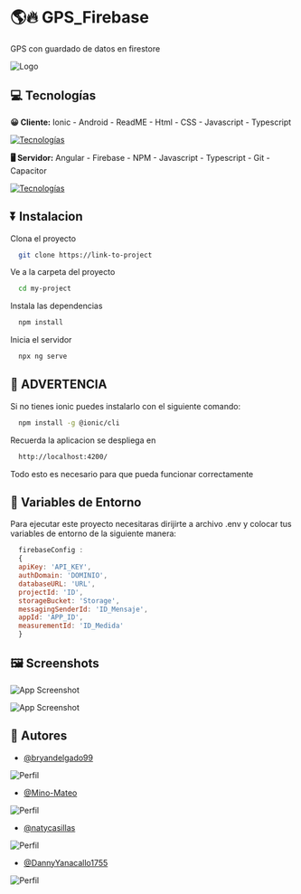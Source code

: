 # 🌎🔥 GPS_Firebase

GPS con guardado de datos en firestore

![Logo](GPS_Firebase/Recursos/img/maps.jpeg)

## 💻 Tecnologías

**😀 Cliente:**
Ionic - Android - ReadME - Html - CSS - Javascript - Typescript

[![Tecnologías](https://simpleskill.icons.workers.dev/svg?i=ionic,android,readme,html5,CSS3,javascript,typescript)](https://skillicons.dev)

**🖥️ Servidor:**
Angular - Firebase - NPM - Javascript - Typescript - Git - Capacitor

[![Tecnologías](https://simpleskill.icons.workers.dev/svg?i=angular,firebase,npm,javascript,typescript,git,capacitor)](https://skillicons.dev)

## ⏬ Instalacion

Clona el proyecto

```bash
  git clone https://link-to-project
```

Ve a la carpeta del proyecto

```bash
  cd my-project
```

Instala las dependencias

```bash
  npm install
```

Inicia el servidor

```bash
  npx ng serve
```

## 🛑 ADVERTENCIA

Si no tienes ionic puedes instalarlo con el siguiente comando:

```bash
  npm install -g @ionic/cli
```

Recuerda la aplicacion se despliega en

```bash
  http://localhost:4200/
```

Todo esto es necesario para que pueda funcionar correctamente

## 🍃 Variables de Entorno

Para ejecutar este proyecto necesitaras dirijirte a archivo .env y colocar tus variables de entorno de la siguiente manera:

```js
  firebaseConfig :
  {
  apiKey: 'API_KEY',
  authDomain: 'DOMINIO',
  databaseURL: 'URL',
  projectId: 'ID',
  storageBucket: 'Storage',
  messagingSenderId: 'ID_Mensaje',
  appId: 'APP_ID',
  measurementId: 'ID_Medida'
  }
```

## 🖼️ Screenshots

![App Screenshot](GPS_Firebase/Recursos/img/2d0de122-ea17-47a5-98a2-057ae9edfd38.jpeg)

![App Screenshot](GPS_Firebase/Recursos/img/firebase.png)

## 👫 Autores

- [@bryandelgado99](https://github.com/bryandelgado99)

![Perfil](GPS_Firebase/Recursos/img_autores/2.jpg)

- [@Mino-Mateo](https://github.com/Mino-Mateo)

![Perfil](GPS_Firebase/Recursos/img_autores/1.jpg)

- [@natycasillas](https://github.com/natycasillas)

![Perfil](GPS_Firebase/Recursos/img_autores/4.jpg)

- [@DannyYanacallo1755](https://github.com/DannyYanacallo1755)

![Perfil](GPS_Firebase/Recursos/img_autores/3.jpg)
